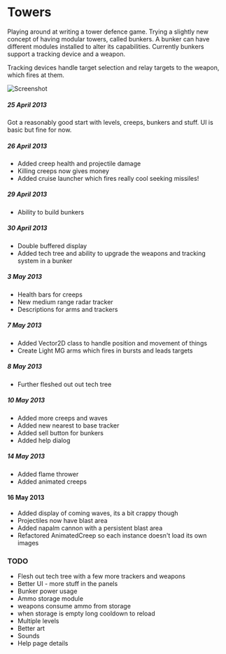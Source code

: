 # Towers

Playing around at writing a tower defence game. Trying a slightly new concept of having modular towers, called bunkers. A bunker can have different modules installed to alter its capabilities. Currently bunkers support a tracking device and a weapon.

Tracking devices handle target selection and relay targets to the weapon, which fires at them.

![Screenshot](https://github.com/qwerky/Towers/raw/master/screenshot.png)

##### 25 April 2013

Got a reasonably good start with levels, creeps, bunkers and stuff. UI is basic but fine for now.

##### 26 April 2013

 - Added creep health and projectile damage
 - Killing creeps now gives money
 - Added cruise launcher which fires really cool seeking missiles!

##### 29 April 2013

 - Ability to build bunkers

##### 30 April 2013

 - Double buffered display
 - Added tech tree and ability to upgrade the weapons and tracking system in a bunker

##### 3 May 2013

 - Health bars for creeps
 - New medium range radar tracker
 - Descriptions for arms and trackers
 
##### 7 May 2013

 - Added Vector2D class to handle position and movement of things
 - Create Light MG arms which fires in bursts and leads targets

##### 8 May 2013

 - Further fleshed out out tech tree

##### 10 May 2013

 - Added more creeps and waves
 - Added new nearest to base tracker
 - Added sell button for bunkers
 - Added help dialog

##### 14 May 2013

 - Added flame thrower
 - Added animated creeps

#### 16 May 2013

 - Added display of coming waves, its a bit crappy though
 - Projectiles now have blast area
 - Added napalm cannon with a persistent blast area
 - Refactored AnimatedCreep so each instance doesn't load its own images

### TODO

 - Flesh out tech tree with a few more trackers and weapons
 - Better UI - more stuff in the panels
 - Bunker power usage
 - Ammo storage module
  - weapons consume ammo from storage
  - when storage is empty long cooldown to reload
 - Multiple levels
 - Better art
 - Sounds
 - Help page details
